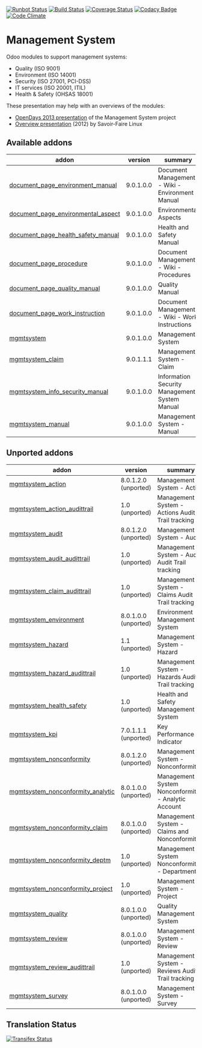 [![Runbot Status](https://runbot.odoo-community.org/runbot/badge/flat/128/9.0.svg)](https://runbot.odoo-community.org/runbot/repo/github-com-oca-management-system-128)
[![Build Status](https://travis-ci.org/OCA/management-system.svg?branch=9.0)](https://travis-ci.org/OCA/management-system)
[![Coverage Status](https://coveralls.io/repos/OCA/management-system/badge.svg?branch=9.0)](https://coveralls.io/r/OCA/management-system?branch=9.0)
[![Codacy Badge](https://www.codacy.com/project/badge/88b8a3c69bda435581ea4b4f7850d7c2)](https://www.codacy.com/app/OCA/management-system)
[![Code Climate](https://codeclimate.com/github/OCA/management-system/badges/gpa.svg)](https://codeclimate.com/github/OCA/management-system)

# Management System

Odoo modules to support management systems:

* Quality (ISO 9001)
* Environment (ISO 14001)
* Security (ISO 27001, PCI-DSS)
* IT services (ISO 20001, ITIL)
* Health & Safety (OHSAS 18001)

These presentation may help with an overviews of the modules:

* [OpenDays 2013 presentation](http://www.slideshare.net/max3903/iso-anmanagement-systemswithopenerpen) of the Management System project
* [Overview presentation](http://www.slideshare.net/max3903/openerp-management-system-modules) (2012) by Savoir-Faire Linux

[//]: # (addons)
Available addons
----------------
addon | version | summary
--- | --- | ---
[document_page_environment_manual](document_page_environment_manual/) | 9.0.1.0.0 | Document Management - Wiki - Environment Manual
[document_page_environmental_aspect](document_page_environmental_aspect/) | 9.0.1.0.0 | Environmental Aspects
[document_page_health_safety_manual](document_page_health_safety_manual/) | 9.0.1.0.0 | Health and Safety Manual
[document_page_procedure](document_page_procedure/) | 9.0.1.0.0 | Document Management - Wiki - Procedures
[document_page_quality_manual](document_page_quality_manual/) | 9.0.1.0.0 | Quality Manual
[document_page_work_instruction](document_page_work_instruction/) | 9.0.1.0.0 | Document Management - Wiki - Work Instructions
[mgmtsystem](mgmtsystem/) | 9.0.1.0.0 | Management System
[mgmtsystem_claim](mgmtsystem_claim/) | 9.0.1.1.1 | Management System - Claim
[mgmtsystem_info_security_manual](mgmtsystem_info_security_manual/) | 9.0.1.0.0 | Information Security Management System Manual
[mgmtsystem_manual](mgmtsystem_manual/) | 9.0.1.0.0 | Management System - Manual

Unported addons
---------------
addon | version | summary
--- | --- | ---
[mgmtsystem_action](mgmtsystem_action/) | 8.0.1.2.0 (unported) | Management System - Action
[mgmtsystem_action_audittrail](mgmtsystem_action_audittrail/) | 1.0 (unported) | Management System - Actions Audit Trail tracking
[mgmtsystem_audit](mgmtsystem_audit/) | 8.0.1.2.0 (unported) | Management System - Audit
[mgmtsystem_audit_audittrail](mgmtsystem_audit_audittrail/) | 1.0 (unported) | Management System - Audits Audit Trail tracking
[mgmtsystem_claim_audittrail](mgmtsystem_claim_audittrail/) | 1.0 (unported) | Management System - Claims Audit Trail tracking
[mgmtsystem_environment](mgmtsystem_environment/) | 8.0.1.0.0 (unported) | Environment Management System
[mgmtsystem_hazard](mgmtsystem_hazard/) | 1.1 (unported) | Management System - Hazard
[mgmtsystem_hazard_audittrail](mgmtsystem_hazard_audittrail/) | 1.0 (unported) | Management System - Hazards Audit Trail tracking
[mgmtsystem_health_safety](mgmtsystem_health_safety/) | 1.0 (unported) | Health and Safety Management System
[mgmtsystem_kpi](mgmtsystem_kpi/) | 7.0.1.1.1 (unported) | Key Performance Indicator
[mgmtsystem_nonconformity](mgmtsystem_nonconformity/) | 8.0.1.2.0 (unported) | Management System - Nonconformity
[mgmtsystem_nonconformity_analytic](mgmtsystem_nonconformity_analytic/) | 8.0.1.0.0 (unported) | Management System Nonconformity - Analytic Account
[mgmtsystem_nonconformity_claim](mgmtsystem_nonconformity_claim/) | 8.0.1.0.0 (unported) | Management System - Claims and Nonconformities
[mgmtsystem_nonconformity_deptm](mgmtsystem_nonconformity_deptm/) | 1.0 (unported) | Management System Nonconformity - Department
[mgmtsystem_nonconformity_project](mgmtsystem_nonconformity_project/) | 1.0 (unported) | Management System - Project
[mgmtsystem_quality](mgmtsystem_quality/) | 8.0.1.0.0 (unported) | Quality Management System
[mgmtsystem_review](mgmtsystem_review/) | 8.0.1.0.0 (unported) | Management System - Review
[mgmtsystem_review_audittrail](mgmtsystem_review_audittrail/) | 1.0 (unported) | Management System - Reviews Audit Trail tracking
[mgmtsystem_survey](mgmtsystem_survey/) | 8.0.1.0.0 (unported) | Management System - Survey

[//]: # (end addons)

Translation Status
------------------
[![Transifex Status](https://www.transifex.com/projects/p/OCA-management-system-9-0/chart/image_png)](https://www.transifex.com/projects/p/OCA-management-system-9-0)
